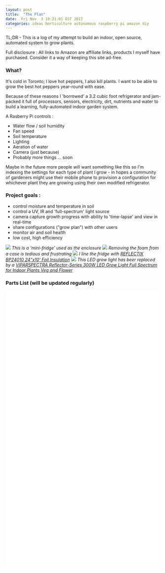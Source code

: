```yaml
---
layout: post
title:  "The Plan"
date:  Fri Nov  3 10:21:01 EST 2017
categories: ideas horticulture autonomous raspberry pi amazon diy
---
```


TL;DR - This is a log of my attempt to build an indoor, open source, automated system to grow plants.

Full disclosure : All links to Amazon are affiliate links, products I myself have purchased. Consider it a way of keeping this site ad-free.

### What?

It's cold in Toronto; I love hot peppers, I also kill plants.  I want to be able to grow the best hot peppers year-round with ease.

Because of these reasons I 'borrowed' a 3.2 cubic foot refrigerator and jam-packed it full of processors, sensors, electricity,
dirt, nutrients and water to build a learning, fully-automated indoor garden system.

A Rasberry Pi controls :

* Water flow / soil humidity
* Fan speed
* Soil temperature
* Lighting
* Aeration of water
* Camera (just because)
* Probably more things ... soon

Maybe in the future more people will want something like this so I'm indexing the settings for each type of plant I grow - in hopes a community of gardeners might use their mobile phone to provision a configuration for whichever plant they are growing
using their own modified refrigerator.


### Project goals :

* control moisture and temperature in soil
* control a UV, IR and 'full-spectrum' light source
* camera capture growth progress with ability to 'time-lapse' and view in real-time
* share configurations ("grow plan") with other users
* monitor air and soil health
* low cost, high efficiency


<img src="/images/fulls/01.jpg" class="fit image">
<em>This is a 'mini-fridge' used as the enclosure</em>

<img src="/images/fulls/02.jpg" class="fit image">
<em>Removing the foam from a case is tedious and frustrating</em>

<img src="/images/fulls/03.jpg" class="fit image">
<em>I line the fridge with
<a target="_blank" href="https://www.amazon.ca/gp/product/B000BPF22U/ref=as_li_tl?ie=UTF8&camp=15121&creative=330641&creativeASIN=B000BPF22U&linkCode=as2&tag=chlorobot-20&linkId=c3233a550220a9a552973e437d406c02">REFLECTIX BP24010 24"x10' Foil Insulation</a><img src="//ir-ca.amazon-adsystem.com/e/ir?t=chlorobot-20&l=am2&o=15&a=B000BPF22U" width="1" height="1" border="0" alt="" style="border:none !important; margin:0px !important;" />
</em>

<img src="/images/fulls/04.jpg" class="fit image">
<em>This LED grow light has beer replaced by a
<a target="_blank" href="https://www.amazon.ca/gp/product/B01G8AXP48/ref=as_li_tl?ie=UTF8&camp=15121&creative=330641&creativeASIN=B01G8AXP48&linkCode=as2&tag=chlorobot-20&linkId=596ad7287b345e8a9d7198b936154617">VIPARSPECTRA Reflector-Series 300W LED Grow Light Full Spectrum for Indoor Plants Veg and Flower</a><img src="//ir-ca.amazon-adsystem.com/e/ir?t=chlorobot-20&l=am2&o=15&a=B01G8AXP48" width="1" height="1" border="0" alt="" style="border:none !important; margin:0px !important;" />
</em>


### Parts List (will be updated regularly)
<!-- Pi -->
<iframe style="width:50%; float:left" marginwidth="0" marginheight="0" scrolling="no" frameborder="0" src="//rcm-na.amazon-adsystem.com/e/cm?ref=tf_til&t=chlorobot-20&m=amazon&o=15&p=8&l=as1&IS1=1&asins=B01CD5VC92&linkId=bd056f1504499486b0f38949db360dc4&bc1=ffffff&lt1=_top&fc1=333333&lc1=0066c0&bg1=ffffff&f=ifr"></iframe>
<!-- Insulation -->
<iframe style="width:50%; float:left" marginwidth="0" marginheight="0" scrolling="no" frameborder="0" src="//rcm-na.amazon-adsystem.com/e/cm?ref=tf_til&t=chlorobot-20&m=amazon&o=15&p=8&l=as1&IS1=1&asins=B000BPF22U&linkId=a171dc8b9ffe1506188c9e226eacaa6b&bc1=FFFFFF&lt1=_top&fc1=333333&lc1=0066C0&bg1=FFFFFF&f=ifr"></iframe>
<!-- DHT11 -->
<iframe style="width:50%; float:left" marginwidth="0" marginheight="0" scrolling="no" frameborder="0" src="//rcm-na.amazon-adsystem.com/e/cm?ref=tf_til&t=chlorobot-20&m=amazon&o=15&p=8&l=as1&IS1=1&asins=B00K67YJ18&linkId=9661c92f59a3d3d01ea6073add7d0c74&bc1=FFFFFF&lt1=_top&fc1=333333&lc1=0066C0&bg1=FFFFFF&f=ifr"></iframe>
<!-- Breadboard -->
<iframe style="width:50%; float:left" marginwidth="0" marginheight="0" scrolling="no" frameborder="0" src="//rcm-na.amazon-adsystem.com/e/cm?ref=tf_til&t=chlorobot-20&m=amazon&o=15&p=8&l=as1&IS1=1&asins=B00EFZV2CG&linkId=24a439fa5ea3de18f83a60545bce6fd7&bc1=ffffff&lt1=_top&fc1=333333&lc1=0066c0&bg1=ffffff&f=ifr"></iframe>
<!-- Cobbler -->
<iframe style="width:50%; float:left" marginwidth="0" marginheight="0" scrolling="no" frameborder="0" src="//rcm-na.amazon-adsystem.com/e/cm?ref=tf_til&t=chlorobot-20&m=amazon&o=15&p=8&l=as1&IS1=1&asins=B0739M95SG&linkId=828d91c4aa8e46e6bb534854f9c6360a&bc1=FFFFFF&lt1=_top&fc1=333333&lc1=0066C0&bg1=FFFFFF&f=ifr"></iframe>
<!-- aerator -->
<iframe style="width:50%; float:left" marginwidth="0" marginheight="0" scrolling="no" frameborder="0" src="//rcm-na.amazon-adsystem.com/e/cm?ref=qf_sp_asin_til&t=chlorobot-20&m=amazon&o=15&p=8&l=as1&IS1=1&asins=B01MUMJO5X&linkId=ad106bb9c08873132d77cf8ce6a14ac8&bc1=FFFFFF&lt1=_top&fc1=333333&lc1=0066C0&bg1=FFFFFF&f=ifr"></iframe>
<!-- light -->
<iframe style="width:50%; float:left" marginwidth="0" marginheight="0" scrolling="no" frameborder="0" src="//rcm-na.amazon-adsystem.com/e/cm?ref=tf_til&t=chlorobot-20&m=amazon&o=15&p=8&l=as1&IS1=1&asins=B01G8AXP48&linkId=7d98335e9f8744e36a5720ae7de0b52c&bc1=FFFFFF&lt1=_top&fc1=333333&lc1=0066C0&bg1=FFFFFF&f=ifr"></iframe>
<!-- straps -->
<iframe style="width:50%; float:left" marginwidth="0" marginheight="0" scrolling="no" frameborder="0" src="//rcm-na.amazon-adsystem.com/e/cm?ref=tf_til&t=chlorobot-20&m=amazon&o=15&p=8&l=as1&IS1=1&asins=B01DLKLL6C&linkId=5fd3d278e5f712ce06d9f8fba6cf7826&bc1=FFFFFF&lt1=_top&fc1=333333&lc1=0066C0&bg1=FFFFFF&f=ifr"></iframe>
<!-- relay4 -->
<iframe style="width:50%; float:left" marginwidth="0" marginheight="0" scrolling="no" frameborder="0" src="//rcm-na.amazon-adsystem.com/e/cm?ref=tf_til&t=chlorobot-20&m=amazon&o=15&p=8&l=as1&IS1=1&asins=B0057OC5O8&linkId=1fc1370c2a3736e661ee76ab78a080a8&bc1=FFFFFF&lt1=_top&fc1=333333&lc1=0066C0&bg1=FFFFFF&f=ifr"></iframe>
<!-- relay2-->
<iframe style="width:50%; float:left" marginwidth="0" marginheight="0" scrolling="no" frameborder="0" src="//rcm-na.amazon-adsystem.com/e/cm?ref=tf_til&t=chlorobot-20&m=amazon&o=15&p=8&l=as1&IS1=1&asins=B0057OC6D8&linkId=381aa609b3c68e9510ef3308823ada3f&bc1=FFFFFF&lt1=_top&fc1=333333&lc1=0066C0&bg1=FFFFFF&f=ifr"></iframe>
<!-- uv -->
<iframe style="width:50%; float:left" marginwidth="0" marginheight="0" scrolling="no" frameborder="0" src="//rcm-na.amazon-adsystem.com/e/cm?ref=tf_til&t=chlorobot-20&m=amazon&o=15&p=8&l=as1&IS1=1&asins=B071P491G8&linkId=99bae0923ef378b48ce5ecac9fa5327b&bc1=FFFFFF&lt1=_top&fc1=333333&lc1=0066C0&bg1=FFFFFF&f=ifr"></iframe>
<!-- fan -->
<iframe style="width:50%; float:left" marginwidth="0" marginheight="0" scrolling="no" frameborder="0" src="//rcm-na.amazon-adsystem.com/e/cm?ref=tf_til&t=chlorobot-20&m=amazon&o=15&p=8&l=as1&IS1=1&asins=B06WRTX42Y&linkId=fe993e833b4bd7b496cbd503976ae275&bc1=FFFFFF&lt1=_top&fc1=333333&lc1=0066C0&bg1=FFFFFF&f=ifr"></iframe>


